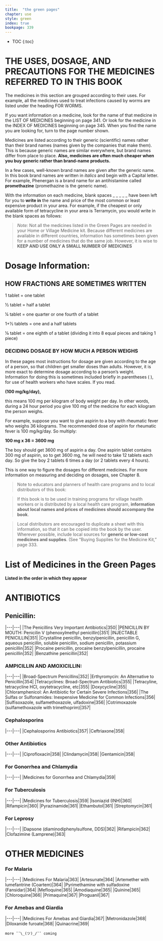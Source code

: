 ```yaml
---
title:  "the green pages"
chapter: use
style: green
index: true
bookpage: 339
---
```

* TOC
{:toc}

# THE USES, DOSAGE, AND PRECAUTIONS FOR THE MEDICINES REFERRED TO IN THIS BOOK

The medicines in this section are grouped according to their uses. For example, all the medicines used to treat infections caused by worms are listed under the heading FOR WORMS.

If you want information on a medicine, look for the name of that medicine in the LIST OF MEDICINES beginning on page 341. Or look for the medicine in the INDEX OF MEDICINES beginning on page 345. When you find the name you are looking for, turn to the page number shown.

Medicines are listed according to their generic (scientific) names rather than their brand names (names given by the companies that make them). This is because generic names are similar everywhere, but brand names differ from place to place. **Also, medicines are often much cheaper when you buy generic rather than brand‐name products.**

In a few cases, well-known brand names are given after the generic name. In this book brand names are written in _italics_ and begin with a Capital letter. For example, Phenergan is a brand name for an antihistamine called **promethazine** (promethazine is the generic name).

With the information on each medicine, blank spaces _ _ _ _ _ have been left for you to **write in** the name and price of the most common or least expensive product in your area. For example, if the cheapest or only available form of tetracycline in your area is Terramycin, you would write in the blank spaces as follows:


>_Note:_ Not all the medicines listed in the Green Pages are needed in your Home or Village Medicine kit. Because different medicines are available in different countries, information has sometimes been given for a number of medicines that do the same job. However, it is wise to
>**KEEP AND USE ONLY A SMALL NUMBER OF MEDICINES**

# Dosage Information:

## HOW FRACTIONS ARE SOMETIMES WRITTEN

1 tablet = one tablet

1⁄2 tablet = half a tablet

1⁄4 tablet = one quarter or one fourth of a tablet

1+1⁄2 tablets = one and a half tablets

1⁄8 tablet = one eighth of a tablet (dividing it into 8 equal pieces and taking 1 piece)

### DECIDING DOSAGE BY HOW MUCH A PERSON WEIGHS

In these pages most instructions for dosage are given according to the age of a person, so that children get smaller doses than adults. However, it is more exact to determine dosage according to a person’s weight. Information for doing this is sometimes included briefly in parentheses ( ), for use of health workers who have scales. If you read.

**(100 mg/kg/day),**

this means 100 mg per kilogram of body weight per day. In other words, during a
24 hour period you give 100 mg of the medicine for each kilogram the person weighs.

For example, suppose you want to give aspirin to a boy with rheumatic fever who weighs 36 kilograms. The recommended dose of aspirin for rheumatic fever is
100 mg/kg/day. So multiply:

**100 mg x 36 = 3600 mg**

The boy should get 3600 mg of aspirin a day. One aspirin tablet contains 300 mg of aspirin, so to get 3600 mg, he will need to take 12 tablets each day. So give the boy 2 tablets 6 times a day (or 2 tablets every 4 hours).

This is one way to figure the dosages for different medicines. For more information on measuring and deciding on dosages, see Chapter 8.

>Note to educators and planners of health care programs and to local distributors of this book:

>If this book is to be used in training programs for village health workers or is distributed by a local health care program, **information about local names and prices of medicines should accompany the book**.

>Local distributors are encouraged to duplicate a sheet with this information, so that it can be copied into the book by the user. Wherever possible, include local sources for **generic or low‐cost medicines and supplies**. (See “Buying Supplies for the Medicine Kit,” page 333.

# List of Medicines in the Green Pages

#### Listed in the order in which they appear

# ANTIBIOTICS

## Penicillin:

|---|---|
|The Penicillins Very Important Antibiotics|350|
|PENICILLIN BY MOUTH: Penicilin V (phenoxylmethyl penicillin)|351|
|INJECTABLE PENICILLIN|351|
|Crystalline penicillin, benzylpenicillin, penicillin G, aqueous penicillin, soluble penicillin, sodium penicillin, potassium penicillin|352|
|Procaine penicillin, procaine benzylpenicillin, procaine penicillin|352|
|Benzathine penicillin|352|


### AMPICILLIN AND AMOXICILLIN:

|---|---|
|Broad-Spectrum Penicillins|352|
|Erthyromycin: An Alternative to Penicillin|354|
|Tetracyclines: Broad-Spectrum Antibiotics|355|
|Tetracyline, tetracycline HCI, oxytetracycline, etc|355|
|Doxycycline|355|
|Chloramphenicol: An Antibiotic for Certain Severe Infections|356|
|The Sulfas or Sulfonamides: Inexpensive Medicine for Common Infections|356|
|Sulfisoxazole, sulfamethoxazole, ulfadoxine|356|
|Cotrimoxazole (sulfamethoxazole with trimethoprim)|357|

### Cephalosporins

|---|---|
|Cephalosporins Antibiotics|357|
|Ceftriaxone|358|

### Other Antibiotics

|---|---|
|Ciprofloxacin|358|
|Clindamycin|358|
|Gentamicin|358|

### For Gonorrhea and Chlamydia

|---|---|
|Medicines for Gonorrhea and Chlamydia|359|

### For Tuberculosis

|---|---|
|Medicines for Tuberculosis|359|
|Isoniazid (INH)|360|
|Rifampicin|360|
|Pyrazinamide|361|
|Ethambutol|361|
|Streptomycin|361|

### For Leprosy

|---|---|
|Dapsone (diaminodiphenylsulfone, DDS)|362|
|Rifampicin|362|
|Clofazimine (Lamprene)|363|

# OTHER MEDICINES

### For Malaria

|---|---|
|Medicines For Malaria|363|
|Artesunate|364|
|Artemether with lumefantrine (Coartem)|364|
|Pyrimethamine with sulfadoxine (Fansidar)|364|
|Mefloquine|365|
|Amodiaquine|365|
|Quinine|365|
|Chloroquine|366|
|Primaquine|367|
|Proguanil|367|

### For Amebas and Giardia

|---|---|
|Medicines For Amebas and Giardia|367|
|Metronidazole|368|
|Diloxanide furoate|368|
|Quinacrine|369|


```
more ¯¯\_(ツ)_/¯¯ coming
```
